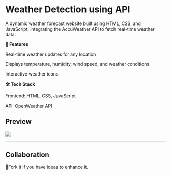 <h1>Weather Detection using API</h1>
<p>A dynamic weather forecast website built using HTML, CSS, and JavaScript, integrating the AccuWeather API to fetch real-time weather data.<br>

<strong>🌟 Features</strong><br>

Real-time weather updates for any location<br>

Displays temperature, humidity, wind speed, and weather conditions<br>

Interactive weather icons<br>

<strong>🛠️ Tech Stack</strong><br>

Frontend: HTML, CSS, JavaScript<br>

API: OpenWeather API<br>
</p>
<h2>Preview</h2>
<img src="https://github.com/user-attachments/assets/9850222c-2e67-4cfb-b86a-a2bf00ed245c">
<hr>
<h2>Collaboration</h2>
<p>🤝Fork it if you have ideas to enhance it.</p>
